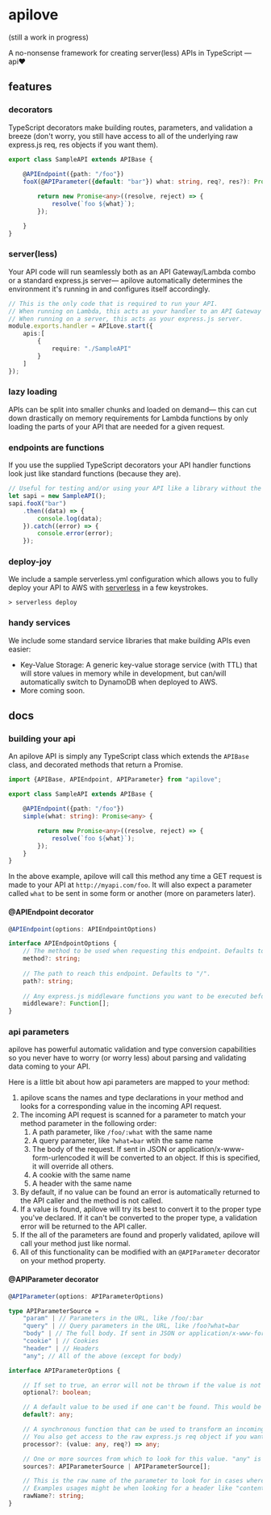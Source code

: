# apilove

(still a work in progress)

A no-nonsense framework for creating server(less) APIs in TypeScript — api♥︎

## features

### decorators
TypeScript decorators make building routes, parameters, and validation a breeze (don't worry, you still have access to all of the underlying raw express.js req, res objects if you want them).

```typescript
export class SampleAPI extends APIBase {
    
    @APIEndpoint({path: "/foo"})
    fooX(@APIParameter({default: "bar"}) what: string, req?, res?): Promise<any> {

        return new Promise<any>((resolve, reject) => {
            resolve(`foo ${what}`);
        });

    }
}
```

### server(less)
Your API code will run seamlessly both as an API Gateway/Lambda combo or a standard express.js server— apilove automatically determines the environment it's running in and configures itself accordingly.

```typescript
// This is the only code that is required to run your API.
// When running on Lambda, this acts as your handler to an API Gateway proxy request.
// When running on a server, this acts as your express.js server.
module.exports.handler = APILove.start({
    apis:[
        {
            require: "./SampleAPI"
        }
    ]
});
```

### lazy loading
APIs can be split into smaller chunks and loaded on demand— this can cut down drastically on memory requirements for Lambda functions by only loading the parts of your API that are needed for a given request.

### endpoints are functions
If you use the supplied TypeScript decorators your API handler functions look just like standard functions (because they are).

```typescript
// Useful for testing and/or using your API like a library without the overhead of a web server.
let sapi = new SampleAPI();
sapi.fooX("bar")
    .then((data) => {
        console.log(data);
    }).catch((error) => {
        console.error(error);
    });
```

### deploy-joy
We include a sample serverless.yml configuration which allows you to fully deploy your API to AWS with [serverless](https://serverless.com/) in a few keystrokes.

`> serverless deploy`

### handy services
We include some standard service libraries that make building APIs even easier:

- Key-Value Storage: A generic key-value storage service (with TTL) that will store values in memory while in development, but can/will automatically switch to DynamoDB when deployed to AWS.
- More coming soon.

## docs

### building your api
An apilove API is simply any TypeScript class which extends the `APIBase` class, and decorated methods that return a Promise.

```typescript
import {APIBase, APIEndpoint, APIParameter} from "apilove";

export class SampleAPI extends APIBase {

    @APIEndpoint({path: "/foo"})
    simple(what: string): Promise<any> {

        return new Promise<any>((resolve, reject) => {
            resolve(`foo ${what}`);
        });
    }
}
```

In the above example, apilove will call this method any time a GET request is made to your API at `http://myapi.com/foo`. It will also expect a parameter called `what` to be sent in some form or another (more on parameters later).

#### @APIEndpoint decorator
```typescript
@APIEndpoint(options: APIEndpointOptions)

interface APIEndpointOptions {
    // The method to be used when requesting this endpoint. Defaults to "get".
    method?: string;
    
    // The path to reach this endpoint. Defaults to "/".
    path?: string;
    
    // Any express.js middleware functions you want to be executed before invoking this method. Useful for things like authentication.
    middleware?: Function[];
}
```

### api parameters
apilove has powerful automatic validation and type conversion capabilities so you never have to worry (or worry less) about parsing and validating data coming to your API.

Here is a little bit about how api parameters are mapped to your method:

1. apilove scans the names and type declarations in your method and looks for a corresponding value in the incoming API request.
1. The incoming API request is scanned for a parameter to match your method parameter in the following order:
    1. A path parameter, like `/foo/:what` with the same name
    1. A query parameter, like `?what=bar` wtih the same name
    1. The body of the request. If sent in JSON or application/x-www-form-urlencoded it will be converted to an object. If this is specified, it will override all others.
    1. A cookie with the same name
    1. A header with the same name
1. By default, if no value can be found an error is automatically returned to the API caller and the method is not called.
1. If a value is found, apilove will try its best to convert it to the proper type you've declared. If it can't be converted to the proper type, a validation error will be returned to the API caller.
1. If the all of the parameters are found and properly validated, apilove will call your method just like normal.
1. All of this functionality can be modified with an `@APIParameter` decorator on your method property.

#### @APIParameter decorator
```typescript
@APIParameter(options: APIParameterOptions)

type APIParameterSource =
    "param" | // Parameters in the URL, like /foo/:bar
    "query" | // Query parameters in the URL, like /foo?what=bar
    "body" | // The full body. If sent in JSON or application/x-www-form-urlencoded it will be converted to an object. If this is specified, it will override all others.
    "cookie" | // Cookies
    "header" | // Headers
    "any"; // All of the above (except for body)

interface APIParameterOptions {

    // If set to true, an error will not be thrown if the value is not sent
    optional?: boolean;

    // A default value to be used if one can't be found. This would be an equivalent shortcut for setting optional=true and providing a default value for your method property
    default?: any;

    // A synchronous function that can be used to transform an incoming parameter into something else. Can also be used as validation by throwing an error.
    // You also get access to the raw express.js req object if you want it.
    processor?: (value: any, req?) => any;

    // One or more sources from which to look for this value. "any" is the default value
    sources?: APIParameterSource | APIParameterSource[];

    // This is the raw name of the parameter to look for in cases where the name can't be represented as a valid javascript variable name.
    // Examples usages might be when looking for a header like "content-type" or a parameter named "function"
    rawName?: string;
}
```